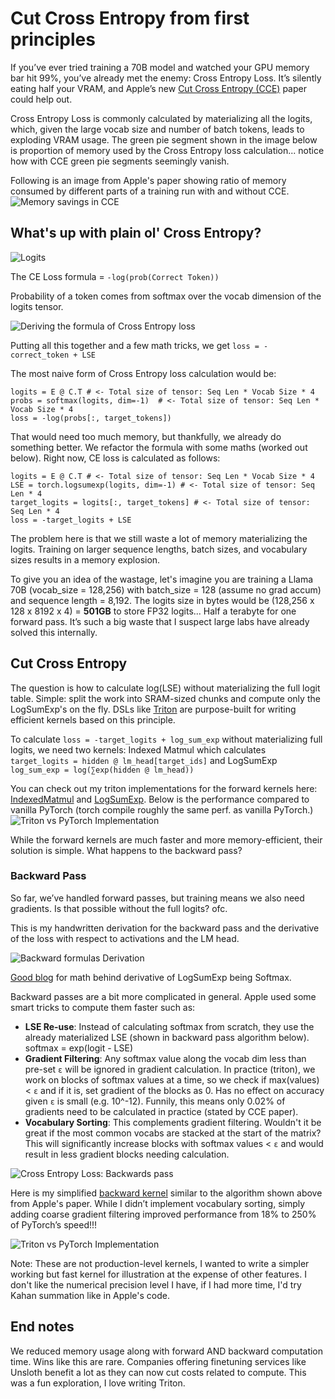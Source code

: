 # Cut Cross Entropy from first principles

If you’ve ever tried training a 70B model and watched your GPU memory bar hit 99%, you’ve already met the enemy: Cross Entropy Loss. It’s silently eating half your VRAM, and Apple’s new [Cut Cross Entropy (CCE)](https://arxiv.org/html/2411.09009v1) paper could help out.

Cross Entropy Loss is commonly calculated by materializing all the logits, which, given the large vocab size and number of batch tokens, leads to exploding VRAM usage. The green pie segment shown in the image below is proportion of memory used by the Cross Entropy loss calculation... notice how with CCE green pie segments seemingly vanish.

Following is an image from Apple's paper showing ratio of memory consumed by different parts of a training run with and without CCE.
![Memory savings in CCE](https://raw.githubusercontent.com/omkaark/omkaark.github.io/refs/heads/main/public/8-cce/memory-savings.png?raw=true)

## What's up with plain ol' Cross Entropy?

<img style="max-height: 20rem !important;" src="https://raw.githubusercontent.com/omkaark/omkaark.github.io/refs/heads/main/public/8-cce/logits.png?raw=true" alt="Logits" />

The CE Loss formula = `-log(prob(Correct Token))`

Probability of a token comes from softmax over the vocab dimension of the logits tensor.

![Deriving the formula of Cross Entropy loss](https://raw.githubusercontent.com/omkaark/omkaark.github.io/refs/heads/main/public/8-cce/cross-entropy-derive.jpg?raw=true)

Putting all this together and a few math tricks, we get `loss = -correct_token + LSE`

The most naive form of Cross Entropy loss calculation would be:
```
logits = E @ C.T # <- Total size of tensor: Seq Len * Vocab Size * 4
probs = softmax(logits, dim=-1)  # <- Total size of tensor: Seq Len * Vocab Size * 4
loss = -log(probs[:, target_tokens])
```

That would need too much memory, but thankfully, we already do something better. We refactor the formula with some maths (worked out below). Right now, CE loss is calculated as follows:
```
logits = E @ C.T # <- Total size of tensor: Seq Len * Vocab Size * 4
LSE = torch.logsumexp(logits, dim=-1) # <- Total size of tensor: Seq Len * 4
target_logits = logits[:, target_tokens] # <- Total size of tensor: Seq Len * 4
loss = -target_logits + LSE
```

The problem here is that we still waste a lot of memory materializing the logits. Training on larger sequence lengths, batch sizes, and vocabulary sizes results in a memory explosion.

To give you an idea of the wastage, let's imagine you are training a Llama 70B (vocab_size = 128,256) with batch_size = 128 (assume no grad accum) and sequence length = 8,192. The logits size in bytes would be (128,256 x 128 x 8192 x 4) = **501GB** to store FP32 logits... Half a terabyte for one forward pass. It’s such a big waste that I suspect large labs have already solved this internally.

## Cut Cross Entropy

The question is how to calculate log(LSE) without materializing the full logit table. Simple: split the work into SRAM-sized chunks and compute only the LogSumExp's on the fly. DSLs like [Triton](https://triton-lang.org/main/index.html) are purpose-built for writing efficient kernels based on this principle.

To calculate `loss = -target_logits + log_sum_exp` without materializing full logits, we need two kernels: Indexed Matmul which calculates `target_logits = hidden @ lm_head[target_ids]` and LogSumExp `log_sum_exp = log(∑exp(hidden @ lm_head))`

You can check out my triton implementations for the forward kernels here: [IndexedMatmul](https://github.com/omkaark/cut-cross-entropy-simplified/blob/main/ce_fwd.py#L23) and [LogSumExp](https://github.com/omkaark/cut-cross-entropy-simplified/blob/main/ce_fwd.py#L59). Below is the performance compared to vanilla PyTorch (torch compile roughly the same perf. as vanilla PyTorch.)
![Triton vs PyTorch Implementation](https://raw.githubusercontent.com/omkaark/omkaark.github.io/refs/heads/main/public/8-cce/bench-results.png?raw=true)

While the forward kernels are much faster and more memory-efficient, their solution is simple. What happens to the backward pass?

### Backward Pass

So far, we’ve handled forward passes, but training means we also need gradients. Is that possible without the full logits? ofc.

This is my handwritten derivation for the backward pass and the derivative of the loss with respect to activations and the LM head.

![Backward formulas Derivation](https://raw.githubusercontent.com/omkaark/omkaark.github.io/refs/heads/main/public/8-cce/bwd-derivation.jpg?raw=true)

[Good blog](https://indii.org/blog/gradients-of-softmax-and-logsumexp/) for math behind derivative of LogSumExp being Softmax.

Backward passes are a bit more complicated in general. Apple used some smart tricks to compute them faster such as:
- **LSE Re-use**: Instead of calculating softmax from scratch, they use the already materialized LSE (shown in backward pass algorithm below). softmax = exp(logit - LSE)
- **Gradient Filtering**: Any softmax value along the vocab dim less than pre-set `ɛ` will be ignored in gradient calculation. In practice (triton), we work on blocks of softmax values at a time, so we check if max(values) < `ɛ` and if it is, set gradient of the blocks as 0. Has no effect on accuracy given `ɛ` is small (e.g. 10^-12). Funnily, this means only 0.02% of gradients need to be calculated in practice (stated by CCE paper).
- **Vocabulary Sorting**: This complements gradient filtering. Wouldn't it be great if the most common vocabs are stacked at the start of the matrix? This will significantly increase blocks with softmax values < `ɛ` and would result in less gradient blocks needing calculation.

![Cross Entropy Loss: Backwards pass](https://raw.githubusercontent.com/omkaark/omkaark.github.io/refs/heads/main/public/8-cce/cel-bwd.png?raw=true)

Here is my simplified [backward kernel](https://github.com/omkaark/cut-cross-entropy-simplified/blob/main/ce_bwd.py#L37) similar to the algorithm shown above from Apple's paper. While I didn’t implement vocabulary sorting, simply adding coarse gradient filtering improved performance from 18% to 250% of PyTorch’s speed!!!

![Triton vs PyTorch Implementation](https://raw.githubusercontent.com/omkaark/omkaark.github.io/refs/heads/main/public/8-cce/bench-results-bwd.png?raw=true)

Note: These are not production-level kernels, I wanted to write a simpler working but fast kernel for illustration at the expense of other features. I don't like the numerical precision level I have, if I had more time, I'd try Kahan summation like in Apple's code.

## End notes

We reduced memory usage along with forward AND backward computation time. Wins like this are rare. Companies offering finetuning services like Unsloth benefit a lot as they can now cut costs related to compute. This was a fun exploration, I love writing Triton.
